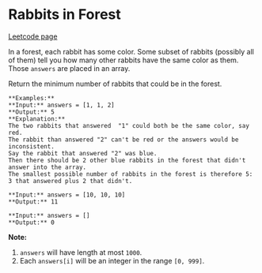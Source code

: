 # Rabbits in Forest
[Leetcode page](https://leetcode.com/problems/rabbits-in-forest/description)

In a forest, each rabbit has some color. Some subset of rabbits (possibly all
of them) tell you how many other rabbits have the same color as them. Those
`answers` are placed in an array.

Return the minimum number of rabbits that could be in the forest.

    
    
    **Examples:**
    **Input:** answers = [1, 1, 2]
    **Output:** 5
    **Explanation:**
    The two rabbits that answered  "1" could both be the same color, say red.
    The rabbit than answered "2" can't be red or the answers would be inconsistent.
    Say the rabbit that answered "2" was blue.
    Then there should be 2 other blue rabbits in the forest that didn't answer into the array.
    The smallest possible number of rabbits in the forest is therefore 5: 3 that answered plus 2 that didn't.
    
    **Input:** answers = [10, 10, 10]
    **Output:** 11
    
    **Input:** answers = []
    **Output:** 0
    

**Note:**

  1. `answers` will have length at most `1000`.
  2. Each `answers[i]` will be an integer in the range `[0, 999]`.

